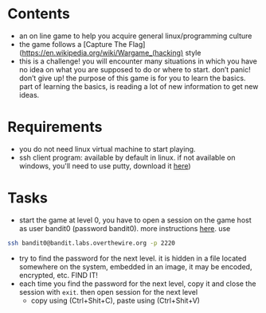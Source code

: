 # Contents
 - an on line game to help you acquire general linux/programming culture
 - the game follows a [Capture The Flag](https://en.wikipedia.org/wiki/Wargame_(hacking) style
 - this is a challenge! you will encounter many situations in which you have no idea on what you are supposed to do or where to start. don’t panic! don’t give up! the purpose of this game is for you to learn the basics. part of learning the basics, is reading a lot of new information to get new ideas.
 
# Requirements
 - you do not need linux virtual machine to start playing.
 - ssh client program: available by default in linux. if not available on windows, you'll need to use putty, download it [here](https://www.microsoft.com/en-us/p/putty-unofficial/9n8pdn6ks0f8#activetab=pivot:overviewtab))

# Tasks
 - start the game at level 0, you have to open a session on the game host as user bandit0 (password bandit0). more instructions [here](https://overthewire.org/wargames/bandit/bandit0.html). use
```bash
ssh bandit0@bandit.labs.overthewire.org -p 2220
```
- try to find the password for the next level. it is hidden in a file located somewhere on the system, embedded in an image, it may be encoded, encrypted, etc. FIND IT!
- each time you find the password for the next level, copy it and close the session with `exit`. then open session for the next level
  - copy using (Ctrl+Shit+C), paste using (Ctrl+Shit+V)
